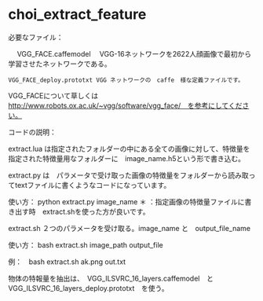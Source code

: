 # choi_extract_feature

必要なファイル：

　  VGG_FACE.caffemodel 　VGG-16ネットワークを2622人顔画像で最初から学習させたネットワークである。
  
    VGG_FACE_deploy.prototxt VGG ネットワークの　caffe　様な定義ファイルです。

  
  
  VGG_FACEについて草しくは　http://www.robots.ox.ac.uk/~vgg/software/vgg_face/　を参考にしてください。
 
 


コードの説明：



 extract.lua は指定されたフォルダーの中にある全ての画像に対して、特徴量を指定された特徴量用なフォルダーに　image_name.h5という形で書き込む。
 
 extract.py は　パラメータで受け取った画像の特徴量をフォルダーから読み取ってtextファイルに書くようなコードになっています。
 


使い方： python extract.py image_name   ＊	：指定画像の特徴量ファイルに書き出す時　extract.shを使った方が良いです。



extract.sh ２つのパラメータを受け取る。image_name と　output_file_name
 
 




使い方： bash extract.sh image_path output_file



例：　bash extract.sh ak.png out.txt







物体の特報量を抽出は、　VGG_ILSVRC_16_layers.caffemodel　と　VGG_ILSVRC_16_layers_deploy.prototxt　を使う。
